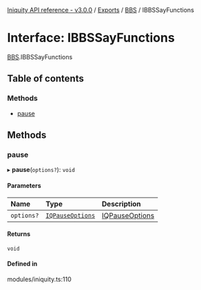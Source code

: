 [Iniquity API reference - v3.0.0](../README.md) / [Exports](../modules.md) / [BBS](../modules/BBS.md) / IBBSSayFunctions

# Interface: IBBSSayFunctions

[BBS](../modules/BBS.md).IBBSSayFunctions

## Table of contents

### Methods

- [pause](BBS.IBBSSayFunctions.md#pause)

## Methods

### pause

▸ **pause**(`options?`): `void`

#### Parameters

| Name | Type | Description |
| :------ | :------ | :------ |
| `options?` | [`IQPauseOptions`](BBS.IQPauseOptions.md) | [IQPauseOptions](BBS.IQPauseOptions.md) |

#### Returns

`void`

#### Defined in

modules/iniquity.ts:110
